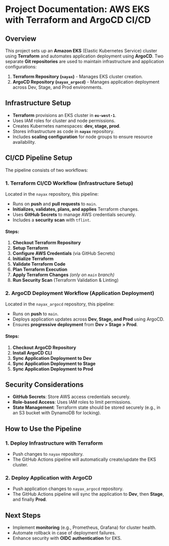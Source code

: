 # Project Documentation: AWS EKS with Terraform and ArgoCD CI/CD

## Overview
This project sets up an **Amazon EKS** (Elastic Kubernetes Service) cluster using **Terraform** and automates application deployment using **ArgoCD**. Two separate **Git repositories** are used to maintain infrastructure and application configurations:
1. **Terraform Repository (`nayax`)** - Manages EKS cluster creation.
2. **ArgoCD Repository (`nayax_argocd`)** - Manages application deployment across Dev, Stage, and Prod environments.

## Infrastructure Setup
- **Terraform** provisions an EKS cluster in **`eu-west-1`**.
- Uses IAM roles for cluster and node permissions.
- Creates Kubernetes namespaces: **dev, stage, prod**.
- Stores infrastructure as code in **`nayax`** repository.
- Includes **scaling configuration** for node groups to ensure resource availability.

## CI/CD Pipeline Setup
The pipeline consists of two workflows:

### **1. Terraform CI/CD Workflow** (Infrastructure Setup)
Located in the `nayax` repository, this pipeline:
- Runs on **push** and **pull requests** to `main`.
- **Initializes, validates, plans, and applies** Terraform changes.
- Uses **GitHub Secrets** to manage AWS credentials securely.
- Includes a **security scan** with `tflint`.

#### Steps:
1. **Checkout Terraform Repository**
2. **Setup Terraform**
3. **Configure AWS Credentials** (via GitHub Secrets)
4. **Initialize Terraform**
5. **Validate Terraform Code**
6. **Plan Terraform Execution**
7. **Apply Terraform Changes** *(only on `main` branch)*
8. **Run Security Scan** (Terraform Validation & Linting)

### **2. ArgoCD Deployment Workflow** (Application Deployment)
Located in the `nayax_argocd` repository, this pipeline:
- Runs on **push** to `main`.
- Deploys application updates across **Dev, Stage, and Prod** using ArgoCD.
- Ensures **progressive deployment** from **Dev > Stage > Prod**.

#### Steps:
1. **Checkout ArgoCD Repository**
2. **Install ArgoCD CLI**
3. **Sync Application Deployment to Dev**
4. **Sync Application Deployment to Stage**
5. **Sync Application Deployment to Prod**

## Security Considerations
- **GitHub Secrets**: Store AWS access credentials securely.
- **Role-based Access**: Uses IAM roles to limit permissions.
- **State Management**: Terraform state should be stored securely (e.g., in an S3 bucket with DynamoDB for locking).

## How to Use the Pipeline
### **1. Deploy Infrastructure with Terraform**
- Push changes to `nayax` repository.
- The GitHub Actions pipeline will automatically create/update the EKS cluster.

### **2. Deploy Application with ArgoCD**
- Push application changes to `nayax_argocd` repository.
- The GitHub Actions pipeline will sync the application to **Dev**, then **Stage**, and finally **Prod**.

## Next Steps
- Implement **monitoring** (e.g., Prometheus, Grafana) for cluster health.
- Automate rollback in case of deployment failures.
- Enhance security with **OIDC authentication** for EKS.